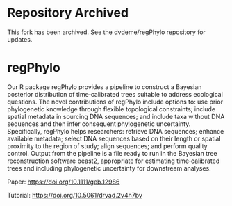 # Repository Archived
This fork has been archived. See the dvdeme/regPhylo repository for updates. 

# regPhylo

Our R package regPhylo provides a pipeline to construct a Bayesian posterior distribution of time‐calibrated trees suitable to address ecological questions. The novel contributions of regPhylo include options to: use prior phylogenetic knowledge through flexible topological constraints; include spatial metadata in sourcing DNA sequences; and include taxa without DNA sequences and then infer consequent phylogenetic uncertainty. Specifically, regPhylo helps researchers: retrieve DNA sequences; enhance available metadata; select DNA sequences based on their length or spatial proximity to the region of study; align sequences; and perform quality control. Output from the pipeline is a file ready to run in the Bayesian tree reconstruction software beast2, appropriate for estimating time‐calibrated trees and including phylogenetic uncertainty for downstream analyses. 

Paper: https://doi.org/10.1111/geb.12986

Tutorial:  https://doi.org/10.5061/dryad.2v4h7bv 
